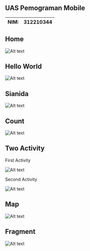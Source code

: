 ## UAS Pemograman Mobile


| NIM:   | 312210344 |
| ----------- | ----------- |


## Home

![Alt text](img/image.png)


## Hello World 

![Alt text](img/image-7.png)


## Sianida

![Alt text](img/image-1.png)


## Count 
![Alt text](img/image-2.png)

## Two Activity 

First Activity

![Alt text](img/image-3.png)

Second Activity

![Alt text](img/image-4.png)


## Map

![Alt text](img/image-6.png)

## Fragment

![Alt text](img/image-5.png)